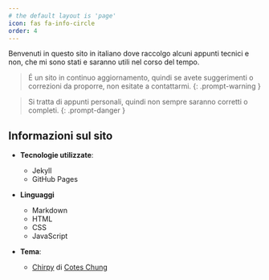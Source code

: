 ```yaml
---
# the default layout is 'page'
icon: fas fa-info-circle
order: 4
---
```


Benvenuti in questo sito in italiano dove raccolgo alcuni appunti tecnici e non, che mi sono stati e saranno utili nel corso del tempo.

> É un sito in continuo aggiornamento, quindi se avete suggerimenti o correzioni da proporre, non esitate a contattarmi. 
{: .prompt-warning }

> Si tratta di appunti personali, quindi non sempre saranno corretti o completi. 
{: .prompt-danger }

## Informazioni sul sito
- **Tecnologie utilizzate**: 
  - Jekyll
  - GitHub Pages

- **Linguaggi** 
  - Markdown
  - HTML
  - CSS
  - JavaScript

- **Tema**:
  - [Chirpy](https://chirpy.cotes.page/) di [Cotes Chung](https://cotes.info/) 
